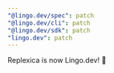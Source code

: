 ```yaml
---
"@lingo.dev/spec": patch
"@lingo.dev/cli": patch
"@lingo.dev/sdk": patch
"lingo.dev": patch
---
```


Replexica is now Lingo.dev! 🎉
